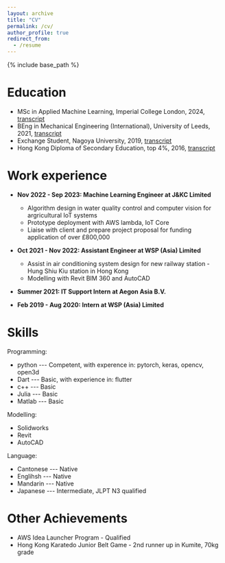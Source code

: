 ```yaml
---
layout: archive
title: "CV"
permalink: /cv/
author_profile: true
redirect_from:
  - /resume
---
```


{% include base_path %}

Education
======
* MSc in Applied Machine Learning, Imperial College London, 2024, [transcript](https://honanson.github.io/files/MSc_Transcript_redacted.pdf)
* BEng in Mechanical Engineering (International), University of Leeds, 2021, [transcript](https://HonAnson.github.io/files/U_of_Leeds_Transcript_redacted.pdf)
* Exchange Student, Nagoya University, 2019, [transcript](https://HonAnson.github.io/files/NUPACE_transcript_redacted.pdf)
* Hong Kong Diploma of Secondary Education, top 4%, 2016, [transcript](https://HonAnson.github.io/files/DSE_transcript_redacted.pdf)

Work experience
======
* __Nov 2022 - Sep 2023: Machine Learning Engineer at J&KC Limited__
  * Algorithm design in water quality control and computer vision for argricultural IoT systems
  * Prototype deployment with AWS lambda, IoT Core
  * Liaise with client and prepare project proposal for funding application of over £800,000

* __Oct 2021 - Nov 2022: Assistant Engineer at WSP (Asia) Limited__
  * Assist in air conditioning system design for new railway station - Hung Shiu Kiu station in Hong Kong
  * Modelling with Revit BIM 360 and AutoCAD
  

* __Summer 2021: IT Support Intern at Aegon Asia B.V.__
* __Feb 2019 - Aug 2020: Intern at WSP (Asia) Limited__

  
Skills
======
Programming:
* python --- Competent, with experence in: pytorch, keras, opencv, open3d
* Dart --- Basic, with experience in: flutter
* c++ --- Basic
* Julia --- Basic
* Matlab --- Basic

Modelling:
* Solidworks
* Revit
* AutoCAD

Language:
* Cantonese --- Native
* Englihsh --- Native
* Mandarin ---  Native
* Japanese ---  Intermediate, JLPT N3 qualified


Other Achievements  
======
* AWS Idea Launcher Program - Qualified
* Hong Kong Karatedo Junior Belt Game - 2nd runner up in Kumite, 70kg grade

<!-- 
Publications
======
  <ul>{% for post in site.publications reversed %}
    {% include archive-single-cv.html %}
  {% endfor %}</ul>
  
Talks
======
  <ul>{% for post in site.talks reversed %}
    {% include archive-single-talk-cv.html  %}
  {% endfor %}</ul>
  
Teaching
======
  <ul>{% for post in site.teaching reversed %}
    {% include archive-single-cv.html %}
  {% endfor %}</ul>
   -->
